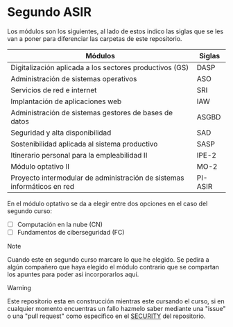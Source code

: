 # Segundo ASIR

Los módulos son los siguientes, al lado de estos indico las siglas que se les van a poner para diferenciar las carpetas de este repositorio.

| Módulos | Siglas |
| --- | --- |
| Digitalización aplicada a los sectores productivos (GS) | DASP |
| Administración de sistemas operativos | ASO |
| Servicios de red e internet | SRI |
| Implantación de aplicaciones web | IAW |
| Administración de sistemas gestores de bases de datos | ASGBD |
| Seguridad y alta disponibilidad | SAD |
| Sostenibilidad aplicada al sistema productivo | SASP |
| Itinerario personal para la empleabilidad II | IPE-2 |
| Módulo optativo II | MO-2 |
|Proyecto intermodular de administración de sistemas informáticos en red | PI-ASIR |

En el módulo optativo se da a elegir entre dos opciones en el caso del segundo curso:
- [ ] Computación en la nube (CN)
- [ ] Fundamentos de ciberseguridad (FC)

>[!NOTE]
>Cuando este en segundo curso marcare lo que he elegido.
>Se pedira a algún compañero que haya elegido el módulo contrario que se compartan los apuntes para poder asi incorporarlos aquí.

>[!WARNING]
>Este repositorio esta en construcción mientras este cursando el curso, si en cualquier momento encuentras un fallo hazmelo saber mediante una "issue" o una "pull request" como especifico en el [SECURITY](https://github.com/N0EV/apuntes-asir/blob/9a59798826490fee778c7a585de24d7177c14208/SECURITY.md) del repositorio.
